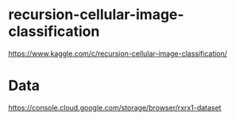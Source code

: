# recursion-cellular-image-classification
https://www.kaggle.com/c/recursion-cellular-image-classification/

# Data
https://console.cloud.google.com/storage/browser/rxrx1-dataset